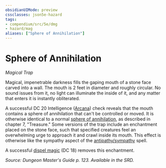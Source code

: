 ```yaml
---
obsidianUIMode: preview
cssclasses: json5e-hazard
tags:
- compendium/src/5e/dmg
- hazard/mag
aliases: ["Sphere of Annihilation"]
---
```

# Sphere of Annihilation
*Magical Trap*  

Magical, impenetrable darkness fills the gaping mouth of a stone face carved into a wall. The mouth is 2 feet in diameter and roughly circular. No sound issues from it, no light can illuminate the inside of it, and any matter that enters it is instantly obliterated.

A successful DC 20 Intelligence ([Arcana](/Systems/5e/rules/skills.md#Arcana)) check reveals that the mouth contains a sphere of annihilation that can't be controlled or moved. It is otherwise identical to a normal [sphere of annihilation](/Systems/5e/items/sphere-of-annihilation.md), as described in chapter 7, "Treasure." Some versions of the trap include an enchantment placed on the stone face, such that specified creatures feel an overwhelming urge to approach it and crawl inside its mouth. This effect is otherwise like the sympathy aspect of the [antipathy/sympathy](/Systems/5e/spells/antipathy-sympathy.md) spell.

A successful [dispel magic](/Systems/5e/spells/dispel-magic.md) (DC 18) removes this enchantment.

*Source: Dungeon Master's Guide p. 123. Available in the SRD.*